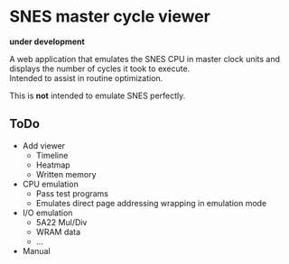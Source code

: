 # SNES master cycle viewer  

**under development**  

A web application that emulates the SNES CPU in master clock units and displays the number of cycles it took to execute.  
Intended to assist in routine optimization.  

This is **not** intended to emulate SNES perfectly.  

## ToDo  

* Add viewer
	* Timeline
	* Heatmap
	* Written memory
* CPU emulation
	* Pass test programs
	* Emulates direct page addressing wrapping in emulation mode
* I/O emulation
	* 5A22 Mul/Div
	* WRAM data
	* ...
* Manual
